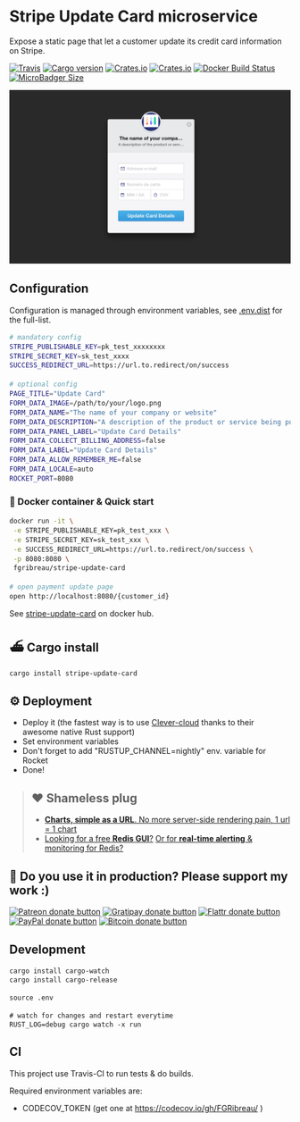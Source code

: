 # Stripe Update Card microservice

Expose a static page that let a customer update its credit card information on Stripe.

[![Travis](https://img.shields.io/travis/FGRibreau/stripe-update-card.svg)](https://travis-ci.org/FGRibreau/stripe-update-card)
[![Cargo version](https://img.shields.io/crates/v/stripe-update-card.svg)](https://crates.io/crates/stripe-update-card) [![Crates.io](https://img.shields.io/crates/l/stripe-update-card.svg)](https://crates.io/crates/stripe-update-card) [![Crates.io](https://img.shields.io/crates/d/stripe-update-card.svg)](https://crates.io/crates/stripe-update-card) [![Docker Build Status](https://img.shields.io/docker/build/fgribreau/stripe-update-card.svg)](https://hub.docker.com/r/fgribreau/stripe-update-card/) [![MicroBadger Size](https://img.shields.io/microbadger/image-size/fgribreau/stripe-update-card.svg)](https://hub.docker.com/r/fgribreau/stripe-update-card/)

<!-- [![codecov](https://codecov.io/gh/FGRibreau/stripe-update-card/branch/master/graph/badge.svg)](https://codecov.io/gh/FGRibreau/stripe-update-card) -->

<p align="center">
  <img src="docs/screenshot.png"/>  
</p>

## Configuration

Configuration is managed through environment variables, see [.env.dist](./.env.dist) for the full-list.


```bash
# mandatory config
STRIPE_PUBLISHABLE_KEY=pk_test_xxxxxxxx
STRIPE_SECRET_KEY=sk_test_xxxx
SUCCESS_REDIRECT_URL=https://url.to.redirect/on/success

# optional config
PAGE_TITLE="Update Card"
FORM_DATA_IMAGE=/path/to/your/logo.png
FORM_DATA_NAME="The name of your company or website"
FORM_DATA_DESCRIPTION="A description of the product or service being purchased"
FORM_DATA_PANEL_LABEL="Update Card Details"
FORM_DATA_COLLECT_BILLING_ADDRESS=false
FORM_DATA_LABEL="Update Card Details"
FORM_DATA_ALLOW_REMEMBER_ME=false
FORM_DATA_LOCALE=auto
ROCKET_PORT=8080
```

### 🐳 Docker container & Quick start

```bash
docker run -it \
 -e STRIPE_PUBLISHABLE_KEY=pk_test_xxx \
 -e STRIPE_SECRET_KEY=sk_test_xxx \
 -e SUCCESS_REDIRECT_URL=https://url.to.redirect/on/success \
 -p 8080:8080 \
 fgribreau/stripe-update-card

# open payment update page
open http://localhost:8080/{customer_id}
```

See [stripe-update-card](https://hub.docker.com/r/fgribreau/stripe-update-card/) on docker hub.

## ⛴ Cargo install

```bash
cargo install stripe-update-card
```


## ⚙️ Deployment 
- Deploy it (the fastest way is to use [Clever-cloud](https://www.clever-cloud.com/doc/rust/rust/) thanks to their awesome native Rust support)
- Set environment variables
- Don't forget to add "RUSTUP_CHANNEL=nightly" env. variable for Rocket 
- Done!

> ## ❤️ Shameless plug
> - [**Charts, simple as a URL**. No more server-side rendering pain, 1 url = 1 chart](https://image-charts.com)
> - [Looking for a free **Redis GUI**?](http://redsmin.com) [Or for **real-time alerting** & monitoring for Redis?](http://redsmin.com)

## 🦄 Do you use it in production? Please support my work :)

<span class="badge-patreon"><a href="https://patreon.com/fgribreau" title="Donate to this project using Patreon"><img src="https://img.shields.io/badge/patreon-donate-yellow.svg" alt="Patreon donate button" /></a></span>
<span class="badge-gratipay"><a href="https://www.gratipay.com/fgribreau" title="Donate weekly to this project using Gratipay"><img src="https://img.shields.io/badge/gratipay-donate-yellow.svg" alt="Gratipay donate button" /></a></span>
<span class="badge-flattr"><a href="https://flattr.com/profile/fgribreau" title="Donate to this project using Flattr"><img src="https://img.shields.io/badge/flattr-donate-yellow.svg" alt="Flattr donate button" /></a></span>
<span class="badge-paypal"><a href="https://fgribreau.me/paypal" title="Donate to this project using Paypal"><img src="https://img.shields.io/badge/paypal-donate-yellow.svg" alt="PayPal donate button" /></a></span>
<span class="badge-bitcoin"><a href="https://www.coinbase.com/fgribreau" title="Donate once-off to this project using Bitcoin"><img src="https://img.shields.io/badge/bitcoin-donate-yellow.svg" alt="Bitcoin donate button" /></a></span>

## Development


```
cargo install cargo-watch
cargo install cargo-release

source .env

# watch for changes and restart everytime
RUST_LOG=debug cargo watch -x run 
```


## CI

This project use Travis-CI to run tests & do builds.

Required environment variables are:

- CODECOV_TOKEN (get one at https://codecov.io/gh/FGRibreau/ )
